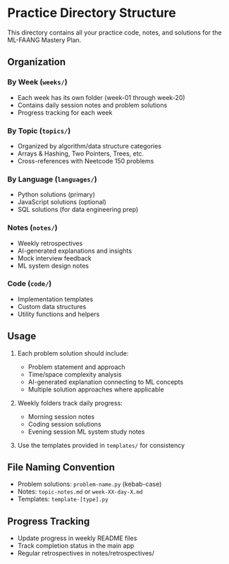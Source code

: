 # Practice Directory Structure

This directory contains all your practice code, notes, and solutions for the ML-FAANG Mastery Plan.

## Organization

### By Week (`weeks/`)
- Each week has its own folder (week-01 through week-20)
- Contains daily session notes and problem solutions
- Progress tracking for each week

### By Topic (`topics/`)
- Organized by algorithm/data structure categories
- Arrays & Hashing, Two Pointers, Trees, etc.
- Cross-references with Neetcode 150 problems

### By Language (`languages/`)
- Python solutions (primary)
- JavaScript solutions (optional)
- SQL solutions (for data engineering prep)

### Notes (`notes/`)
- Weekly retrospectives
- AI-generated explanations and insights
- Mock interview feedback
- ML system design notes

### Code (`code/`)
- Implementation templates
- Custom data structures
- Utility functions and helpers

## Usage

1. Each problem solution should include:
   - Problem statement and approach
   - Time/space complexity analysis
   - AI-generated explanation connecting to ML concepts
   - Multiple solution approaches where applicable

2. Weekly folders track daily progress:
   - Morning session notes
   - Coding session solutions
   - Evening session ML system study notes

3. Use the templates provided in `templates/` for consistency

## File Naming Convention

- Problem solutions: `problem-name.py` (kebab-case)
- Notes: `topic-notes.md` or `week-XX-day-X.md`
- Templates: `template-[type].py`

## Progress Tracking

- Update progress in weekly README files
- Track completion status in the main app
- Regular retrospectives in notes/retrospectives/ 
